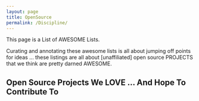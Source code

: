 ```yaml
---
layout: page
title: OpenSource
permalink: /Discipline/
---
```


This page is a List of AWESOME Lists.

Curating and annotating these awesome lists is all about jumping off points for ideas ... these listings are all about [unaffiliated] open source PROJECTS that we think are pretty darned AWESOME.

## Open Source Projects We LOVE ... And Hope To Contribute To